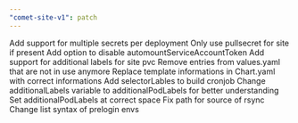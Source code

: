 ```yaml
---
"comet-site-v1": patch
---
```


Add support for multiple secrets per deployment
Only use pullsecret for site if present
Add option to disable automountServiceAccountToken
Add support for additional labels for site pvc
Remove entries from values.yaml that are not in use anymore
Replace template informations in Chart.yaml with correct informations
Add selectorLables to build cronjob
Change additionalLabels variable to additionalPodLabels for better understanding
Set additionalPodLabels at correct space
Fix path for source of rsync
Change list syntax of prelogin envs

